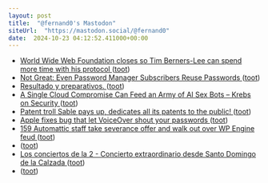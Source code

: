 ```yaml
---
layout: post
title:  "@fernand0's Mastodon"
siteUrl:  "https://mastodon.social/@fernand0"
date:  2024-10-23 04:12:52.411000+00:00
---
```

*  [World Wide Web Foundation closes so Tim Berners-Lee can spend more time with his protocol ](https://www.theregister.com/2024/09/30/world_wide_web_foundation_closes) ([toot](https://mastodon.social/@fernand0/113354786236533016))
*  [Not Great: Even Password Manager Subscribers Reuse Passwords  ](https://www.pcmag.com/news/not-great-even-password-manager-subscribers-reuse-passwords) ([toot](https://mastodon.social/@fernand0/113354060522418360))
*  [Resultado y preparativos. ](https://avecesunafoto.wordpress.com/2024/10/22/resultado-y-preparativos) ([toot](https://mastodon.social/@fernand0/113352295221959844))
*  [A Single Cloud Compromise Can Feed an Army of AI Sex Bots – Krebs on Security ](https://krebsonsecurity.com/2024/10/a-single-cloud-compromise-can-feed-an-army-of-ai-sex-bots) ([toot](https://mastodon.social/@fernand0/113352289536026027))
*  [Patent troll Sable pays up, dedicates all its patents to the public! ](https://blog.cloudflare.com/patent-troll-sable-pays-up) ([toot](https://mastodon.social/@fernand0/113352009599383246))
*  [Apple fixes bug that let VoiceOver shout your passwords ](https://www.theregister.com/2024/10/04/apple_voiceover_password_bug) ([toot](https://mastodon.social/@fernand0/113351855386890094))
*  [159 Automattic staff take severance offer and walk out over WP Engine feud ](https://www.theregister.com/2024/10/04/automattic_offers_dissident_employees_incentive) ([toot](https://mastodon.social/@fernand0/113351550160434950))
*  [ ](https://mastodon.social/@BurpBlog) ([toot](https://mastodon.social/@fernand0/113351039669489269))
*  [Los conciertos de la 2 - Concierto extraordinario desde Santo Domingo de la Calzada ](https://www.rtve.es/play/videos/los-conciertos-de-la-2/extraordinario-desde-santo-domingo-calzada/16257295) ([toot](https://mastodon.social/@fernand0/113350844103457279))
*  [ ](https://mastodon.social/@BurpBlog) ([toot](https://mastodon.social/@fernand0/113350641825831691))
